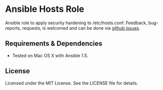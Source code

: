 # Ansible Hosts Role #

Ansible role to apply security hardening to /etc/hosts.conf. Feedback, 
bug-reports, requests, is welcomed and can be done via
[github issues](https://github.com/New-Edge-Engineering/ansible-ansible/issues).

## Requirements & Dependencies ##
- Tested on Mac OS X with Ansible 1.5.

## License ##

Licensed under the MIT License. See the LICENSE file for details.
